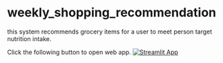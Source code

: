 # weekly_shopping_recommendation
this system recommends grocery items for a user to meet person target nutrition intake.

Click the following button to open web app.
[![Streamlit App](https://static.streamlit.io/badges/streamlit_badge_black_white.svg)](https://share.streamlit.io/ttcielott/weekly_shopping_recommendation/main/recommendation_app.py)
